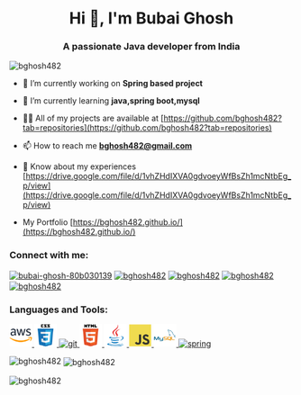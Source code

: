 <h1 align="center">Hi 👋, I'm Bubai Ghosh</h1>
<h3 align="center">A passionate Java developer from India</h3>

<p align="left"> <img src="https://komarev.com/ghpvc/?username=bghosh482&label=Profile%20views&color=0e75b6&style=flat" alt="bghosh482" /> </p>



- 🔭 I’m currently working on **Spring based project**

- 🌱 I’m currently learning **java,spring boot,mysql**

- 👨‍💻 All of my projects are available at [https://github.com/bghosh482?tab=repositories](https://github.com/bghosh482?tab=repositories)

- 📫 How to reach me **bghosh482@gmail.com**

- 📄 Know about my experiences [https://drive.google.com/file/d/1vhZHdIXVA0gdvoeyWfBsZh1mcNtbEg_p/view](https://drive.google.com/file/d/1vhZHdIXVA0gdvoeyWfBsZh1mcNtbEg_p/view)


- My Portfolio [https://bghosh482.github.io/](https://bghosh482.github.io/)


<h3 align="left">Connect with me:</h3>
<p align="left">
<a href="https://linkedin.com/in/bubai-ghosh-80b030139" target="blank"><img align="center" src="https://raw.githubusercontent.com/rahuldkjain/github-profile-readme-generator/master/src/images/icons/Social/linked-in-alt.svg" alt="bubai-ghosh-80b030139" height="30" width="40" /></a>
<a href="https://stackoverflow.com/users/bghosh482" target="blank"><img align="center" src="https://raw.githubusercontent.com/rahuldkjain/github-profile-readme-generator/master/src/images/icons/Social/stack-overflow.svg" alt="bghosh482" height="30" width="40" /></a>
<a href="https://www.leetcode.com/bghosh482" target="blank"><img align="center" src="https://raw.githubusercontent.com/rahuldkjain/github-profile-readme-generator/master/src/images/icons/Social/leet-code.svg" alt="bghosh482" height="30" width="40" /></a>
<a href="https://www.hackerearth.com/bghosh482" target="blank"><img align="center" src="https://raw.githubusercontent.com/rahuldkjain/github-profile-readme-generator/master/src/images/icons/Social/hackerearth.svg" alt="bghosh482" height="30" width="40" /></a>
<a href="https://auth.geeksforgeeks.org/user/bghosh482" target="blank"><img align="center" src="https://raw.githubusercontent.com/rahuldkjain/github-profile-readme-generator/master/src/images/icons/Social/geeks-for-geeks.svg" alt="bghosh482" height="30" width="40" /></a>
</p>

<h3 align="left">Languages and Tools:</h3>
<p align="left"> <a href="https://aws.amazon.com" target="_blank" rel="noreferrer"> <img src="https://raw.githubusercontent.com/devicons/devicon/master/icons/amazonwebservices/amazonwebservices-original-wordmark.svg" alt="aws" width="40" height="40"/> </a> <a href="https://www.w3schools.com/css/" target="_blank" rel="noreferrer"> <img src="https://raw.githubusercontent.com/devicons/devicon/master/icons/css3/css3-original-wordmark.svg" alt="css3" width="40" height="40"/> </a> <a href="https://git-scm.com/" target="_blank" rel="noreferrer"> <img src="https://www.vectorlogo.zone/logos/git-scm/git-scm-icon.svg" alt="git" width="40" height="40"/> </a> <a href="https://www.w3.org/html/" target="_blank" rel="noreferrer"> <img src="https://raw.githubusercontent.com/devicons/devicon/master/icons/html5/html5-original-wordmark.svg" alt="html5" width="40" height="40"/> </a> <a href="https://www.java.com" target="_blank" rel="noreferrer"> <img src="https://raw.githubusercontent.com/devicons/devicon/master/icons/java/java-original.svg" alt="java" width="40" height="40"/> </a> <a href="https://developer.mozilla.org/en-US/docs/Web/JavaScript" target="_blank" rel="noreferrer"> <img src="https://raw.githubusercontent.com/devicons/devicon/master/icons/javascript/javascript-original.svg" alt="javascript" width="40" height="40"/> </a> <a href="https://www.mysql.com/" target="_blank" rel="noreferrer"> <img src="https://raw.githubusercontent.com/devicons/devicon/master/icons/mysql/mysql-original-wordmark.svg" alt="mysql" width="40" height="40"/> </a> <a href="https://spring.io/" target="_blank" rel="noreferrer"> <img src="https://www.vectorlogo.zone/logos/springio/springio-icon.svg" alt="spring" width="40" height="40"/> </a> </p>

<p><img align="left" src="https://github-readme-stats.vercel.app/api/top-langs?username=bghosh482&show_icons=true&locale=en&layout=compact" alt="bghosh482" /></p>

<p>&nbsp;<img align="center" src="https://github-readme-stats.vercel.app/api?username=bghosh482&show_icons=true&locale=en" alt="bghosh482" /></p>

<p><img align="center" src="https://github-readme-streak-stats.herokuapp.com/?user=bghosh482&" alt="bghosh482" /></p>
